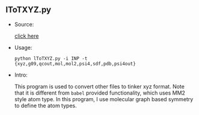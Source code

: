 ## lToTXYZ.py

* Source:

  [click here](https://github.com/leucinw/ComputTools/tree/master/src/lToTXYZ.py)

* Usage:

  ```shell
  python lToTXYZ.py -i INP -t {xyz,g09,qcout,mol,mol2,psi4,sdf,pdb,psi4out}
  ```

* Intro:

  This program is used to convert other files to tinker xyz format. Note that it is different from `babel` provided functionality, which uses MM2 style atom type. In this program, I use molecular graph based symmetry to define the atom types. 